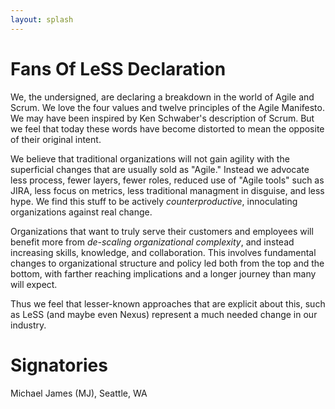 ```yaml
---
layout: splash
---
```

# Fans Of LeSS Declaration

We, the undersigned, are declaring a breakdown in the world of Agile
      and Scrum. We love the four values and twelve principles of the
      Agile Manifesto. We may have been inspired by Ken Schwaber's
      description of Scrum.  But we feel that today these
      words have become distorted to mean the opposite of their
      original intent.

We believe that traditional
organizations will not gain agility with the superficial changes that
are usually sold as "Agile."   Instead we advocate less process, fewer layers,
fewer roles, reduced use of "Agile tools" such as JIRA, less focus on
metrics, less traditional managment in disguise, and less 
hype.  We find this stuff to be actively
_counterproductive_, innoculating organizations against real change.

Organizations that want to truly serve their customers and employees
will benefit more from _de-scaling organizational complexity_, and
instead increasing skills, knowledge, and collaboration.  This
involves fundamental changes to organizational structure and policy
led both from the top and the bottom, with farther reaching
implications and a longer journey than many will expect. 

Thus we feel that lesser-known approaches that are explicit about this, such
as LeSS (and maybe even Nexus) represent a much needed change in our
industry. 

# Signatories
Michael James (MJ), Seattle, WA

